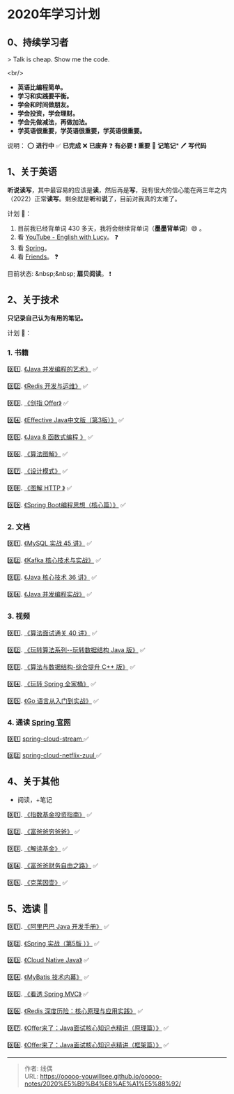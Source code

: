 # 2020年学习计划


## 0、持续学习者

&gt; Talk is cheap. Show me the code.

&lt;br/&gt;

* **英语比编程简单。**
* **学习和实践要平衡。**
* **学会和时间做朋友。**
* **学会投资，学会理财。**
* **学会先做减法，再做加法。**
* **学英语很重要，学英语很重要，学英语很重要。**

说明：
:o: **进行中**
:white_check_mark: **已完成**
:x: **已废弃** 
:question: **有必要**
:exclamation: **重要**
:memo: **记笔记*** :pen: **写代码**

## 1、关于英语

**听说读写**，其中最容易的应该是**读**，然后再是**写**，我有很大的信心能在两三年之内（2022）正常**读写**。剩余就是**听**和**说**了，目前对我真的太难了。

计划 :tada:：
1. 目前我已经背单词 430 多天，我将会继续背单词（**墨墨背单词**）:smile: 。
2. 看 [YouTube - English with Lucy](https://www.youtube.com/)。 :question:
3. 看 [Spring](https://docs.spring.io)。
4. 看 [Friends](https://www.youtube.com/playlist?list=ELwQA2MMl54Cc)。 :question:

目前状态: &amp;nbsp;&amp;nbsp; **扇贝阅读**。 :exclamation:


## 2、关于技术

**只记录自己认为有用的笔记。**

计划 :tada:：
### 1. 书籍

   :zero::one:. [《Java 并发编程的艺术》](https://book.douban.com/subject/26591326/)  :white_check_mark:

   :zero::two:. [《Redis 开发与运维》](https://book.douban.com/subject/26971561/)  :white_check_mark:

   :zero::three:. [《剑指 Offer》](https://book.douban.com/subject/25910559/)  :white_check_mark:

   :zero::four:. [《Effective Java中文版（第3版）》](https://book.douban.com/subject/30412517/) :white_check_mark:

   :zero::five:. [《Java 8 函数式编程 》](https://book.douban.com/subject/26346017/) :white_check_mark:

   :zero::six:. [《算法图解》](https://book.douban.com/subject/26979890/) :white_check_mark:

   :zero::seven:. [《设计模式》](https://book.douban.com/subject/1052241/) :white_check_mark:

   :zero::eight:. [《图解 HTTP 》](https://book.douban.com/subject/25863515/) :white_check_mark:

   :zero::nine:. [《Spring Boot编程思想（核心篇）》](https://book.douban.com/subject/33390560/) :white_check_mark:

### 2. 文档

   :zero::one:. [《MySQL 实战 45 讲》](https://time.geekbang.org/column/intro/139)  :white_check_mark:

   :zero::two:. [《Kafka 核心技术与实战》](https://time.geekbang.org/column/intro/100029201)  :white_check_mark:

   :zero::three:. [《Java 核心技术 36 讲》](https://time.geekbang.org/column/intro/100006701)  :white_check_mark:

   :zero::four:. [《Java 并发编程实战》](https://time.geekbang.org/column/intro/100023901)  :white_check_mark:

### 3. 视频

   :zero::one:. [《算法面试通关 40 讲》](https://time.geekbang.org/course/intro/130)  :white_check_mark:
   
   :zero::two:. [《玩转算法系列--玩转数据结构 Java 版》](https://coding.imooc.com/class/207.html)  :white_check_mark:

   :zero::three:. [《算法与数据结构-综合提升 C&#43;&#43; 版》](https://coding.imooc.com/class/71.html)  :white_check_mark:

   :zero::four:. [《玩转 Spring 全家桶》](https://time.geekbang.org/course/intro/100023501)  :white_check_mark:

   :zero::five:. [《Go 语言从入门到实战》](https://time.geekbang.org/course/intro/100024001)  :white_check_mark:

### 4. 通读 [Spring 官网](https://spring.io/)

   :zero::one: [ spring-cloud-stream ](https://cloud.spring.io/spring-cloud-static/spring-cloud-stream/2.1.3.RELEASE/single/spring-cloud-stream.html)  :white_check_mark:

   :zero::two: [ spring-cloud-netflix-zuul ](https://cloud.spring.io/spring-cloud-static/spring-cloud-netflix/2.2.2.RELEASE/reference/html/#router-and-filter-zuul)  :white_check_mark:

## 4、关于其他

- 阅读，&#43;笔记

:zero::one:. [《指数基金投资指南》](https://book.douban.com/subject/27204860/)  :white_check_mark:

:zero::two:. [《富爸爸穷爸爸》](https://book.douban.com/subject/3291111/)  :white_check_mark:

:zero::three:. [《解读基金》](https://book.douban.com/subject/2051332/)  :white_check_mark:

:zero::four:. [《富爸爸财务自由之路》](https://book.douban.com/subject/1004118/)  :white_check_mark:

:zero::five:. [《克莱因壶》](https://book.douban.com/subject/33658616/)  :white_check_mark:

## 5、选读  :tada:

:zero::one:. [《阿里巴巴 Java 开发手册》](https://book.douban.com/subject/27605355/)  :white_check_mark:

:zero::two:. [《Spring 实战（第5版 ）》](https://book.douban.com/subject/34949443/)  :white_check_mark:

:zero::three:. [《Cloud Native Java》](https://book.douban.com/subject/26435857/)  :white_check_mark:

:zero::four:. [《MyBatis 技术内幕》](https://book.douban.com/subject/27087564/) :white_check_mark:

:zero::five:. [《看透 Spring MVC》](https://book.douban.com/subject/26696099/) :white_check_mark:

:zero::six:. [《Redis 深度历险：核心原理与应用实践》](https://book.douban.com/subject/30386804/) :white_check_mark:

:zero::seven:. [《Offer来了：Java面试核心知识点精讲（原理篇）》](https://book.douban.com/subject/34872163/) :white_check_mark:

:zero::eight:. [《Offer来了：Java面试核心知识点精讲（框架篇）》](https://book.douban.com/subject/35076954/) :white_check_mark:






---

> 作者: 线偶  
> URL: https://ooooo-youwillsee.github.io/ooooo-notes/2020%E5%B9%B4%E8%AE%A1%E5%88%92/  


